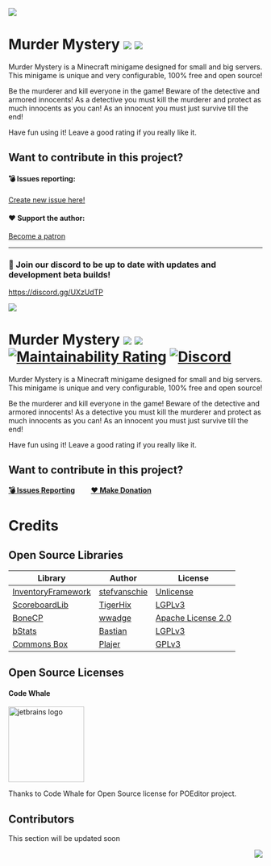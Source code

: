 ![](https://i.imgur.com/mDZCCJ3.png)

# Murder Mystery [![](https://img.shields.io/badge/javadocs-latest-green.svg)](https://jd.plajer.xyz/minecraft/murdermystery) [![](https://img.shields.io/badge/wiki-click-blue.svg)](https://wiki.plajer.xyz/minecraft/murdermystery/index.php)
Murder Mystery is a Minecraft minigame designed for small and big servers. This minigame is unique and very configurable, 100% free and open source! 

Be the murderer and kill everyone in the game! Beware of the detective and armored innocents! As a detective you must kill the murderer and protect as much innocents as you can!
As an innocent you must just survive till the end!

Have fun using it! Leave a good rating if you really like it.

## Want to contribute in this project?
#### 💣 Issues reporting:
[Create new issue here!](https://github.com/Plajer-Lair/MurderMystery/issues/new)

#### ❤️ Support the author:
[Become a patron](https://www.patreon.com/plajer)

***

### 👾 Join our discord to be up to date with updates and development beta builds!
https://discord.gg/UXzUdTP

![](https://i.imgur.com/H2Ef4eK.png)

# Murder Mystery [![](https://img.shields.io/badge/javadocs-latest-green.svg)](https://jd.plajer.xyz/minecraft/murdermystery) [![](https://img.shields.io/badge/wiki-click-blue.svg)](https://wiki.plajer.xyz/minecraft/murdermystery/index.php) [![Maintainability Rating](https://sonarcloud.io/api/project_badges/measure?project=Plajer-Lair_MurderMystery&metric=sqale_rating)](https://sonarcloud.io/dashboard?id=Plajer-Lair_MurderMystery) [![Discord](https://img.shields.io/discord/345628548716822530.svg?color=7289DA&label=discord)](https://discord.gg/UXzUdTP)
Murder Mystery is a Minecraft minigame designed for small and big servers. This minigame is unique and very configurable, 100% free and open source! 

Be the murderer and kill everyone in the game! Beware of the detective and armored innocents! As a detective you must kill the murderer and protect as much innocents as you can!
As an innocent you must just survive till the end!

Have fun using it! Leave a good rating if you really like it.

## Want to contribute in this project?
[**💣 Issues Reporting**](https://github.com/Plajer-Lair/Village_Defense/issues/new)        [**❤ Make Donation**](https://www.paypal.me/Plajer)

# Credits
## Open Source Libraries
| Library                                                     | Author                                          | License                                                                    |
|-------------------------------------------------------------|-------------------------------------------------|----------------------------------------------------------------------------|
| [InventoryFramework](https://github.com/stefvanschie/IF/)   | [stefvanschie](https://github.com/stefvanschie) | [Unlicense](https://github.com/stefvanschie/IF/blob/master/LICENSE)        |
| [ScoreboardLib](https://github.com/TigerHix/ScoreboardLib/) | [TigerHix](https://github.com/TigerHix)         | [LGPLv3](https://github.com/TigerHix/ScoreboardLib/blob/master/LICENSE)    |
| [BoneCP](https://github.com/wwadge/bonecp)                  | [wwadge](https://github.com/wwadge)             | [Apache License 2.0](https://github.com/wwadge/bonecp/blob/master/LICENSE) |
| [bStats](https://github.com/Bastian/bStats-Metrics)         | [Bastian](https://github.com/Bastian)           | [LGPLv3](https://github.com/Bastian/bStats-Metrics/blob/master/LICENSE)    |
| [Commons Box](https://github.com/Plajer/Commons-Box)        | [Plajer](https://github.com/Plajer)             | [GPLv3](https://github.com/Plajer/Commons-Box/blob/master/LICENSE.md)      |
## Open Source Licenses
#### Code Whale
<img src="https://poeditor.com/public/images/logo/logo_head_500_transparent.png" alt="jetbrains logo" width="150"/>

Thanks to Code Whale for Open Source license for POEditor project.
## Contributors
This section will be updated soon

<img align="right" src="https://i.imgur.com/BAHeLR2.png">

